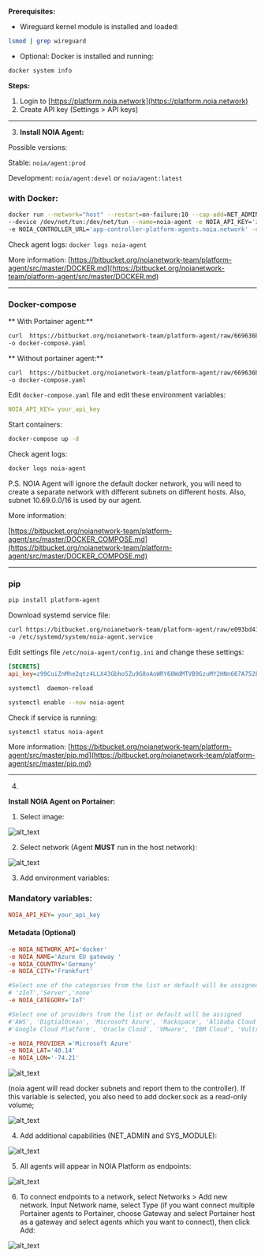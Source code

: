 **Prerequisites:**

* Wireguard kernel module is installed and loaded:
```bash
lsmod | grep wireguard
```

* Optional:  Docker is installed and running: 
```sh
docker system info
```

**Steps:**

1. Login to [https://platform.noia.network](https://platform.noia.network) 
2. Create API key (Settings > API keys)

---


3. **Install NOIA Agent:**

Possible versions:

Stable:  ```noia/agent:prod```

Development:  ```noia/agent:devel``` or ```noia/agent:latest```  

### with Docker: 

```bash
docker run --network="host" --restart=on-failure:10 --cap-add=NET_ADMIN --cap-add=SYS_MODULE -v /var/run/docker.sock:/var/run/docker.sock:ro \
--device /dev/net/tun:/dev/net/tun --name=noia-agent -e NOIA_API_KEY='z99CuiZnMhe2qtz4LLX43Gbho5Zu9G8oAoWRY68WdMTVB9GzuMY2HNn667A752EA' \
-e NOIA_CONTROLLER_URL='app-controller-platform-agents.noia.network' -e NOIA_NETWORK_API='docker' -d noia/agent:prod
```
Check agent logs:
```docker logs noia-agent```

More information:     [https://bitbucket.org/noianetwork-team/platform-agent/src/master/DOCKER.md](https://bitbucket.org/noianetwork-team/platform-agent/src/master/DOCKER.md)

---
### Docker-compose

** With Portainer agent:**

```bash
curl  https://bitbucket.org/noianetwork-team/platform-agent/raw/669636b38f3c9016533b6b55576dbba1998b21fa/docker-compose/na-pa.yml \
-o docker-compose.yaml
```

** Without portainer agent:**

```bash
curl  https://bitbucket.org/noianetwork-team/platform-agent/raw/669636b38f3c9016533b6b55576dbba1998b21fa/docker-compose/noia-agent.yaml \
-o docker-compose.yaml
```

Edit ```docker-compose.yaml``` file and edit these environment variables:

```yaml
NOIA_API_KEY= your_api_key
```

Start containers:

```bash
docker-compose up -d
```

Check agent logs:
```bash
docker logs noia-agent
```

P.S. NOIA Agent will ignore the default docker network, you will  need to create a separate network with different subnets on different hosts. Also, subnet 10.69.0.0/16 is used by our agent.

More information:

[https://bitbucket.org/noianetwork-team/platform-agent/src/master/DOCKER_COMPOSE.md](https://bitbucket.org/noianetwork-team/platform-agent/src/master/DOCKER_COMPOSE.md)

---
### pip 

```bash
pip install platform-agent
```

Download systemd service file:

```bash
curl https://bitbucket.org/noianetwork-team/platform-agent/raw/e093bd419a3b3d117bad5c2acff950e8b16fc36f/systemd/noia-agent.service \
-o /etc/systemd/system/noia-agent.service
```

Edit settings file ```/etc/noia-agent/config.ini``` and change these settings:

```ini
[SECRETS] 
api_key=z99CuiZnMhe2qtz4LLX43Gbho5Zu9G8oAoWRY68WdMTVB9GzuMY2HNn667A752EA 
```

```bash
systemctl  daemon-reload
```

```bash
systemctl enable --now noia-agent
```

Check if service is running:
```bash
systemctl status noia-agent
```

More information: [https://bitbucket.org/noianetwork-team/platform-agent/src/master/pip.md](https://bitbucket.org/noianetwork-team/platform-agent/src/master/pip.md)

---

4. 
**Install NOIA Agent on Portainer:**

1. Select image:

![alt_text](images/image.png "Select docker image")


2. Select network (Agent **MUST** run in the host network): 

![alt_text](images/network.png "Select network")

3. Add environment variables:

### Mandatory variables:

```ini
NOIA_API_KEY= your_api_key
```

#### Metadata (Optional)
```ini
-e NOIA_NETWORK_API='docker'
-e NOIA_NAME='Azure EU gateway '
-e NOIA_COUNTRY='Germany'
-e NOIA_CITY='Frankfurt'

#Select one of the categories from the list or default will be assigned 
# 'zIoT','Server','none' 
-e NOIA_CATEGORY='IoT'

#Select one of providers from the list or default will be assigned 
#'AWS', 'DigtialOcean', 'Microsoft Azure', 'Rackspace', 'Alibaba Cloud', 
#'Google Cloud Platform', 'Oracle Cloud', 'VMware', 'IBM Cloud', 'Vultr'. 

-e NOIA_PROVIDER ='Microsoft Azure'
-e NOIA_LAT='40.14'
-e NOIA_LON='-74.21'
```


![alt_text](images/env.png "Add environment variables")


(noia agent will read docker subnets and report them to the controller). If this variable is selected, you also need to add docker.sock as a read-only volume;

![alt_text](images/volumes.png "Add docker.sock")


4. Add additional capabilities (NET_ADMIN and SYS_MODULE): 

![alt_text](images/cap.png "image_tooltip")


5. All agents will appear in NOIA Platform as endpoints:

![alt_text](images/endpoints.png "Endpoints")



6. To connect endpoints to a network, select Networks > Add new network. Input Network name, select Type (if you want connect multiple Portainer agents to Portainer, choose Gateway and select Portainer host as a gateway and select agents which you want to connect), then click Add: 

![alt_text](images/create_net.png "Create network")

